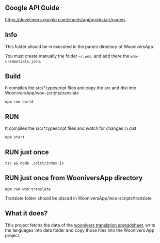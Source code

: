## Google API Guide

https://developers.google.com/sheets/api/quickstart/nodejs

## Info

This folder should be in executed in the parent directory of WooniversApp.

You must create manually the folder `~/.woo`, and add there the `woo-credentials.json`.

## Build

It compiles the src/\*.typescript files and copy the src and dist into WooniversApp/woo-scripts/translate

```
npm run build
```

## RUN

It compiles the src/\*.typescript files and _watch_ for changes in dist.

```
npm start
```

## RUN just once

```
tsc && node ./dist/index.js
```

## RUN just once from WooniversApp directory

```
npm run woo:translate
```

Translate folder should be placed in WooniversApp/woo-scripts/translate

## What it does?

This project fetchs the data of the [woonivers translation spreadsheet](https://docs.google.com/spreadsheets/d/SOME-SPREADSHEET-ID/edit#gid=0), write the languages into data folder and copy those files into the Woonivers App project.
